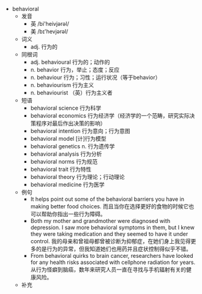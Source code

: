 - behavioral
  - 发音
    - 英 /bi'heivjərəl/
    - 美 /bɪ'hevjərəl/
  - 词义
    - adj. 行为的
  - 同根词
    - adj. behavioural 行为的；动作的
    - n. behavior 行为，举止；态度；反应
    - n. behaviour 行为；习性；运行状况（等于behavior）
    - n. behaviourism 行为主义
    - n. behaviourist （英）行为主义者
  - 短语
    - behavioral science 行为科学
    - behavioral economics 行为经济学（经济学的一个范畴，研究实际决策程序对最后作出决策的影响）
    - behavioral intention 行为意向；行为意图
    - behavioral model [计]行为模型
    - behavioral genetics n. 行为遗传学
    - behavioral analysis 行为分析
    - behavioral norms 行为规范
    - behavioral trait 行为特性
    - behavioral theory 行为理论；行动理论
    - behavioral medicine 行为医学
  - 例句
    - It helps point out some of the behavioral barriers you have in making better food choices. 而且当你在选择更好的食物的时候它也可以帮助你指出一些行为障碍。
    - Both my mother and grandmother were diagnosed with depression. I saw more behavioral symptoms in them, but I knew they were taking medication and they seemed to have it under control. 我的母亲和曾祖母都曾被诊断为抑郁症，在她们身上我见得更多的是行为的异常，但我知道她们也用药并且症状控制得似乎不错。
    - From behavioral quirks to brain cancer, researchers have looked for any health risks associated with cellphone radiation for years. 从行为怪癖到脑癌，数年来研究人员一直在寻找与手机辐射有关的健康风险。
  - 补充